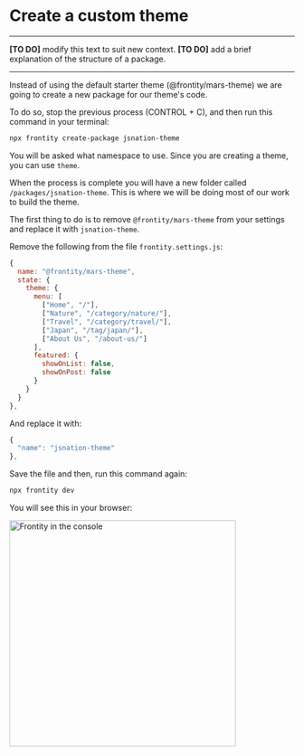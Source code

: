 # Create a custom theme

---

**[TO DO]** modify this text to suit new context.
**[TO DO]** add a brief explanation of the structure of a package.

---

Instead of using the default starter theme (@frontity/mars-theme) we are going to create a new package for our theme's code.

To do so, stop the previous process (CONTROL + C), and then run this command in your terminal:

```bash
npx frontity create-package jsnation-theme
```

You will be asked what namespace to use. Since you are creating a theme, you can use `theme`.

When the process is complete you will have a new folder called `/packages/jsnation-theme`. This is where we will be doing most of our work to build the theme.

The first thing to do is to remove `@frontity/mars-theme` from your settings and replace it with `jsnation-theme`.

Remove the following from the file `frontity.settings.js`:

```js
{
  name: "@frontity/mars-theme",
  state: {
    theme: {
      menu: [
        ["Home", "/"],
        ["Nature", "/category/nature/"],
        ["Travel", "/category/travel/"],
        ["Japan", "/tag/japan/"],
        ["About Us", "/about-us/"]
      ],
      featured: {
        showOnList: false,
        showOnPost: false
      }
    }
  }
},
```

And replace it with:

```js
{
  "name": "jsnation-theme"
},
```

Save the file and then, run this command again:

```bash
npx frontity dev
```

You will see this in your browser:

<p>
  <img alt="Frontity in the console" src="assets/browser-1.png" width="400">
</p>